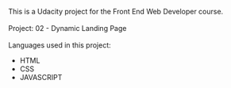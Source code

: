 This is a Udacity project for the Front End Web Developer course.
<br><br>
Project: 02 - Dynamic Landing Page
<br><br>
Languages used in this project:
<br>
- HTML
- CSS
- JAVASCRIPT
